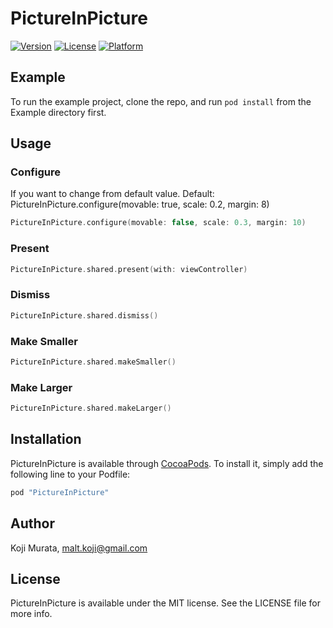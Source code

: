 # PictureInPicture

[![Version](https://img.shields.io/cocoapods/v/PictureInPicture.svg?style=flat)](http://cocoapods.org/pods/PictureInPicture)
[![License](https://img.shields.io/cocoapods/l/PictureInPicture.svg?style=flat)](http://cocoapods.org/pods/PictureInPicture)
[![Platform](https://img.shields.io/cocoapods/p/PictureInPicture.svg?style=flat)](http://cocoapods.org/pods/PictureInPicture)

## Example

To run the example project, clone the repo, and run `pod install` from the Example directory first.

## Usage

### Configure
If you want to change from default value.
Default: PictureInPicture.configure(movable: true, scale: 0.2, margin: 8)

```swift
PictureInPicture.configure(movable: false, scale: 0.3, margin: 10)
```

### Present
```swift
PictureInPicture.shared.present(with: viewController)
```

### Dismiss
```swift
PictureInPicture.shared.dismiss()
```

### Make Smaller
```swift
PictureInPicture.shared.makeSmaller()
```

### Make Larger
```swift
PictureInPicture.shared.makeLarger()
```

## Installation

PictureInPicture is available through [CocoaPods](http://cocoapods.org). To install
it, simply add the following line to your Podfile:

```ruby
pod "PictureInPicture"
```

## Author

Koji Murata, malt.koji@gmail.com

## License

PictureInPicture is available under the MIT license. See the LICENSE file for more info.
